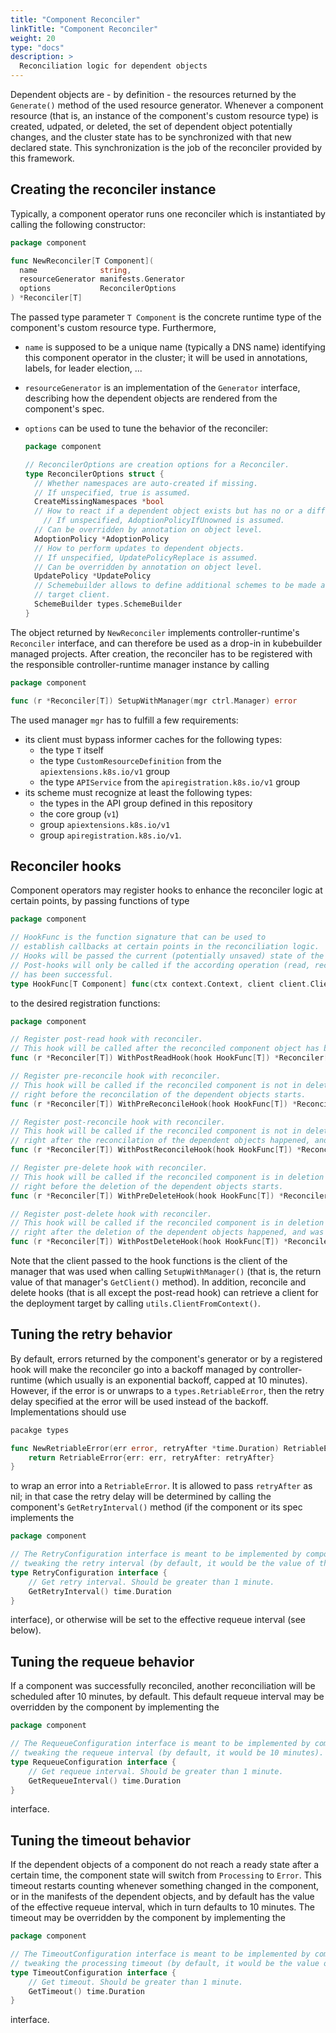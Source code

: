 ```yaml
---
title: "Component Reconciler"
linkTitle: "Component Reconciler"
weight: 20
type: "docs"
description: >
  Reconciliation logic for dependent objects
---
```


Dependent objects are - by definition - the resources returned by the `Generate()` method of the used resource generator.
Whenever a component resource (that is, an instance of the component's custom resource type) is created, udpated, or deleted,
the set of dependent object potentially changes, and the cluster state has to be synchronized with that new declared state.
This synchronization is the job of the reconciler provided by this framework.

## Creating the reconciler instance

Typically, a component operator runs one reconciler which is instantiated by calling the following constructor:

```go
package component

func NewReconciler[T Component](
  name              string,
  resourceGenerator manifests.Generator
  options           ReconcilerOptions
) *Reconciler[T]
```

The passed type parameter `T Component` is the concrete runtime type of the component's custom resource type. Furthermore,
- `name` is supposed to be a unique name (typically a DNS name) identifying this component operator in the cluster; ìt will be used in annotations, labels, for leader election, ...
- `resourceGenerator` is an implementation of the `Generator` interface, describing how the dependent objects are rendered from the component's spec.
- `options` can be used to tune the behavior of the reconciler:

  ```go
  package component

  // ReconcilerOptions are creation options for a Reconciler.
  type ReconcilerOptions struct {
    // Whether namespaces are auto-created if missing.
    // If unspecified, true is assumed.
    CreateMissingNamespaces *bool
    // How to react if a dependent object exists but has no or a different owner.
	  // If unspecified, AdoptionPolicyIfUnowned is assumed.
    // Can be overridden by annotation on object level.
    AdoptionPolicy *AdoptionPolicy
    // How to perform updates to dependent objects.
    // If unspecified, UpdatePolicyReplace is assumed.
    // Can be overridden by annotation on object level.
    UpdatePolicy *UpdatePolicy
    // Schemebuilder allows to define additional schemes to be made available in the
    // target client.
    SchemeBuilder types.SchemeBuilder
  }
  ```

The object returned by `NewReconciler` implements controller-runtime's `Reconciler` interface, and can therefore be used as a drop-in
in kubebuilder managed projects. After creation, the reconciler  has to be registered with the responsible controller-runtime manager instance by calling

```go
package component

func (r *Reconciler[T]) SetupWithManager(mgr ctrl.Manager) error
```

The used manager `mgr` has to fulfill a few requirements:
- its client must bypass informer caches for the following types:
  - the type `T` itself
  - the type `CustomResourceDefinition` from the `apiextensions.k8s.io/v1` group
  - the type `APIService` from the `apiregistration.k8s.io/v1` group
- its scheme must recognize at least the following types:
  - the types in the API group defined in this repository
  - the core group  (`v1`)
  - group `apiextensions.k8s.io/v1`
  - group `apiregistration.k8s.io/v1`.

## Reconciler hooks

Component operators may register hooks to enhance the reconciler logic at certain points, by passing functions of type

```go
package component

// HookFunc is the function signature that can be used to
// establish callbacks at certain points in the reconciliation logic.
// Hooks will be passed the current (potentially unsaved) state of the component.
// Post-hooks will only be called if the according operation (read, reconcile, delete)
// has been successful.
type HookFunc[T Component] func(ctx context.Context, client client.Client, component T) error
```

to the desired registration functions:

```go
package component

// Register post-read hook with reconciler.
// This hook will be called after the reconciled component object has been retrieved from the Kubernetes API.
func (r *Reconciler[T]) WithPostReadHook(hook HookFunc[T]) *Reconciler[T]

// Register pre-reconcile hook with reconciler.
// This hook will be called if the reconciled component is not in deletion (has no deletionTimestamp set),
// right before the reconcilation of the dependent objects starts.
func (r *Reconciler[T]) WithPreReconcileHook(hook HookFunc[T]) *Reconciler[T]

// Register post-reconcile hook with reconciler.
// This hook will be called if the reconciled component is not in deletion (has no deletionTimestamp set),
// right after the reconcilation of the dependent objects happened, and was successful.
func (r *Reconciler[T]) WithPostReconcileHook(hook HookFunc[T]) *Reconciler[T]

// Register pre-delete hook with reconciler.
// This hook will be called if the reconciled component is in deletion (has a deletionTimestamp set),
// right before the deletion of the dependent objects starts.
func (r *Reconciler[T]) WithPreDeleteHook(hook HookFunc[T]) *Reconciler[T]

// Register post-delete hook with reconciler.
// This hook will be called if the reconciled component is in deletion (has a deletionTimestamp set),
// right after the deletion of the dependent objects happened, and was successful.
func (r *Reconciler[T]) WithPostDeleteHook(hook HookFunc[T]) *Reconciler[T]
```

Note that the client passed to the hook functions is the client of the manager that was used when calling `SetupWithManager()`
(that is, the return value of that manager's `GetClient()` method). In addition, reconcile and delete hooks (that is all except the
post-read hook) can retrieve a client for the deployment target by calling `utils.ClientFromContext()`.

## Tuning the retry behavior

By default, errors returned by the component's generator or by a registered hook will make the reconciler go
into a backoff managed by controller-runtime (which usually is an exponential backoff, capped at 10 minutes).
However, if the error is or unwraps to a `types.RetriableError`, then the retry delay specified at the error
will be used instead of the backoff. Implementations should use

```go
pacakge types

func NewRetriableError(err error, retryAfter *time.Duration) RetriableError {
	return RetriableError{err: err, retryAfter: retryAfter}
}
```

to wrap an error into a `RetriableError`. It is allowed to pass `retryAfter` as nil; in that case the retry delay
will be determined by calling the component's `GetRetryInterval()` method (if the component or its spec implements
the

```go
package component

// The RetryConfiguration interface is meant to be implemented by components (or their spec) which offer
// tweaking the retry interval (by default, it would be the value of the requeue interval).
type RetryConfiguration interface {
	// Get retry interval. Should be greater than 1 minute.
	GetRetryInterval() time.Duration
}
```

interface), or otherwise will be set to the effective requeue interval (see below).

## Tuning the requeue behavior

If a component was successfully reconciled, another reconciliation will be scheduled after 10 minutes, by default.
This default requeue interval may be overridden by the component by implementing the

```go
package component

// The RequeueConfiguration interface is meant to be implemented by components (or their spec) which offer
// tweaking the requeue interval (by default, it would be 10 minutes).
type RequeueConfiguration interface {
	// Get requeue interval. Should be greater than 1 minute.
	GetRequeueInterval() time.Duration
}
```

interface.

## Tuning the timeout behavior

If the dependent objects of a component do not reach a ready state after a certain time, the component state will switch from `Processing` to `Error`.
This timeout restarts counting whenever something changed in the component, or in the manifests of the dependent objects, and by default has the value
of the effective requeue interval, which in turn defaults to 10 minutes.
The timeout may be overridden by the component by implementing the 

```go
package component

// The TimeoutConfiguration interface is meant to be implemented by components (or their spec) which offer
// tweaking the processing timeout (by default, it would be the value of the requeue interval).
type TimeoutConfiguration interface {
	// Get timeout. Should be greater than 1 minute.
	GetTimeout() time.Duration
}
```

interface.
